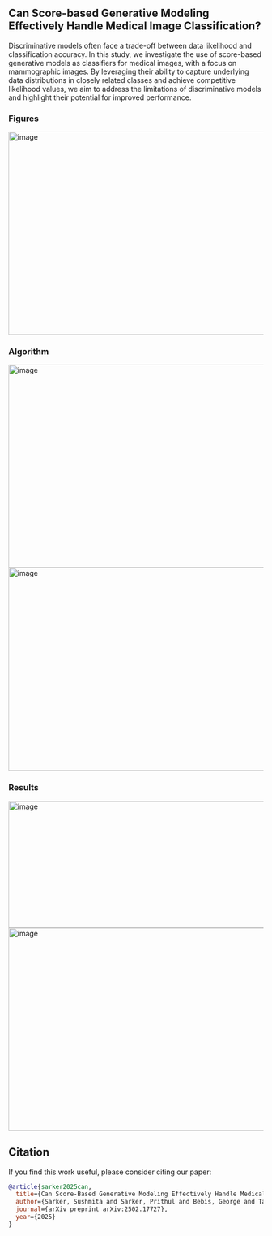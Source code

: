 ## Can Score-based Generative Modeling Effectively Handle Medical Image Classification?

Discriminative models often face a trade-off between data likelihood and classification accuracy. In this study, we investigate the use of score-based generative models as classifiers for medical images, with a focus on mammographic images. By leveraging their ability to capture underlying data distributions in closely related classes and achieve competitive likelihood values, we aim to address the limitations of discriminative models and highlight their potential for improved performance.

### Figures

<img src="https://github.com/user-attachments/assets/60b76aa5-5ee0-47b2-91c0-355420299ac2" alt="image" width="650" height="400" />


### Algorithm

<img src="https://github.com/user-attachments/assets/3143097a-0c46-4cd1-8094-7d2ba5f0d55f" alt="image" width="650" height="400" />

<img src="https://github.com/user-attachments/assets/c6babefa-c624-4d41-8ef1-6eda1cdc1ba4" alt="image" width="650" height="400" />


### Results

<img src="https://github.com/user-attachments/assets/b5d3a729-080d-4382-912a-3acb00d97e50" alt="image" width="650" height="250" />

<img src="https://github.com/user-attachments/assets/16c7fd31-9bcb-40e4-bb2c-3e426e660541" alt="image" width="650" height="400" />


## Citation

If you find this work useful, please consider citing our paper:

```bibtex
@article{sarker2025can,
  title={Can Score-Based Generative Modeling Effectively Handle Medical Image Classification?},
  author={Sarker, Sushmita and Sarker, Prithul and Bebis, George and Tavakkoli, Alireza},
  journal={arXiv preprint arXiv:2502.17727},
  year={2025}
}


